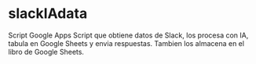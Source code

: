 # slackIAdata
Script Google Apps Script que obtiene datos de Slack, los procesa con IA, tabula en Google Sheets y envia respuestas. Tambien los almacena en el libro de Google Sheets.
